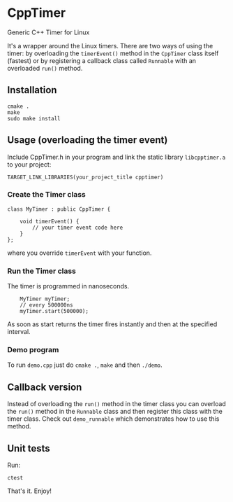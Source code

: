 # CppTimer
Generic C++ Timer for Linux

It's a wrapper around the Linux timers. There are two ways of using
the timer: by overloading the `timerEvent()` method in the `CppTimer` class
itself (fastest) or by registering a callback class called `Runnable`
with an overloaded `run()` method.

## Installation
```
cmake .
make
sudo make install
```

## Usage (overloading the timer event)
Include CppTimer.h in your program and link the static library `libcpptimer.a`
to your project:

```
TARGET_LINK_LIBRARIES(your_project_title cpptimer)
```

### Create the Timer class
```
class MyTimer : public CppTimer {

	void timerEvent() {
		// your timer event code here
	}
};
```
where you override `timerEvent` with your function.

### Run the Timer class
The timer is programmed in nanoseconds.
```
	MyTimer myTimer;
	// every 500000ns
	myTimer.start(500000);
```
As soon as start returns the timer fires instantly and
then at the specified interval.

### Demo program

To run `demo.cpp` just do `cmake .`, `make` and then `./demo`.

## Callback version

Instead of overloading the `run()` method in the timer class you can
overload the `run()` method in the `Runnable` class and then register
this class with the timer class.  Check out `demo_runnable` which
demonstrates how to use this method.

## Unit tests

Run:

```
ctest
```


That's it. Enjoy!
